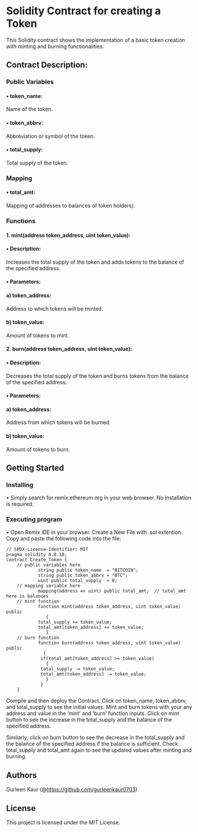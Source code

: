 # Solidity Contract for creating a Token
This Solidity contract shows the implementation of a basic token creation with minting and burning functionalities.

## Contract Description:

### Public Variables
#### •	token_name:
Name of the token.
#### •	token_abbrv:
Abbreviation or symbol of the token.
#### •	total_supply: 
Total supply of the token.

### Mapping
#### •	total_amt:
Mapping of addresses to balances of token holders).

### Functions
#### 1.	mint(address token_address, uint token_value):
#### •	Description:
Increases the total supply of the token and adds tokens to the balance of the specified address.
#### •	Parameters:
#### a)	token_address: 
Address to which tokens will be minted.
#### b)	token_value:
Amount of tokens to mint.

#### 2. burn(address token_address, uint token_value):
#### •	Description:
Decreases the total supply of the token and burns tokens from the balance of the specified address.
#### •	Parameters:
#### a)	token_address:
Address from which tokens will be burned.
#### b)	token_value:
Amount of tokens to burn.

## Getting Started

### Installing

•	Simply search for remix.ethereum.org in your web browser.	No installation is required.

### Executing program
• Open Remix IDE in your browser. Create a New File with .sol extention. Copy and paste the following code into the file:
```
// SPDX-License-Identifier: MIT
pragma solidity 0.8.18;
contract Create_Token {
    // public variables here
            string public token_name  = "BITCOIN";
            string public token_abbrv = "BTC";
            uint public total_supply  = 0;
    // mapping variable here
            mapping(address => uint) public total_amt;  // total_amt here is balances
    // mint function
            function mint(address token_address, uint token_value) public 
               {
            total_supply += token_value;
            total_amt[token_address] += token_value;
               }
    // burn function
            function burn(address token_address, uint token_value) public 
              {
             if(total_amt[token_address] >= token_value)
               {
             total_supply -= token_value;
             total_amt[token_address] -= token_value;
               }
             }
    }
```
Compile and then deploy the Contract. Click on token_name, token_abbrv, and total_supply to see the initial values. 
Mint and burn tokens with your any address and value in the ‘mint’ and ‘burn’ function inputs. Click on mint button to see the increase in the total_supply and the balance of the 
specified address.

Similarly, click on burn button to see the decrease in the total_supply and the balance of the specified address if the balance is sufficient. Check total_supply 
and total_amt again to see the updated values after minting and burning.

## Authors

Gurleen Kaur
(@https://github.com/gurleenkaur0703)

## License

This project is licensed under the MIT License.
